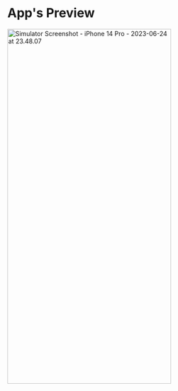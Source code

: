 # App's Preview

<a data-flickr-embed="true" href="https://www.flickr.com/photos/197661703@N05/52998811434/in/dateposted-public/" title="Simulator Screenshot - iPhone 14 Pro - 2023-06-24 at 23.48.07"><img src="https://live.staticflickr.com/65535/52998811434_6f5e6c26ca_c.jpg" width="369" height="800" alt="Simulator Screenshot - iPhone 14 Pro - 2023-06-24 at 23.48.07"/></a><script async src="//embedr.flickr.com/assets/client-code.js" charset="utf-8"></script>
